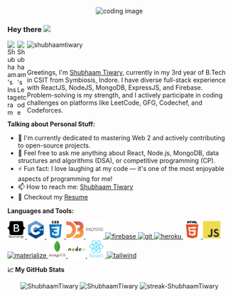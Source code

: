 <p align="center">
<img src="https://github-production-user-asset-6210df.s3.amazonaws.com/89575981/260128756-2b71a4a7-de4d-40c2-9330-b101bd3cc637.gif" alt="coding image" />
</p>

### Hey there <img src="https://media.giphy.com/media/hvRJCLFzcasrR4ia7z/giphy.gif" width="25px">

<a href="https://www.instagram.com/shubhaam_tiwary/">
  <img align="left" alt="Shubhaam's Instagram" width="22px" src="https://api.iconify.design/akar-icons/instagram-fill.svg?color=white" />
</a>

<a href="https://leetcode.com/shubhaamtiwary_01/">
  <img align="left" alt="Shubhaam's Leetcode" width="22px" src="https://api.iconify.design/simple-icons/leetcode.svg?color=white" />
</a>

<p align="left"> <img src="https://komarev.com/ghpvc/?username=shubhaamtiwary&label=Profile%20views&color=0e75b6&style=flat" alt="shubhaamtiwary" /> </p>

<br />


Greetings, I'm [Shubhaam Tiwary](https://www.linkedin.com/in/shubhaam-tiwary-10302a202/), currently in my 3rd year of B.Tech in CSIT from Symbiosis, Indore. I have diverse full-stack experience with ReactJS, NodeJS, MongoDB, ExpressJS, and Firebase. 
<br />
Problem-solving is my strength, and I actively participate in coding challenges on platforms like LeetCode, GFG, Codechef, and Codeforces.

**Talking about Personal Stuff:**

- 🌱 I'm currently dedicated to mastering Web 2 and actively contributing to open-source projects.
- 💬 Feel free to ask me anything about React, Node.js, MongoDB, data structures and algorithms (DSA), or competitive programming (CP).
- ⚡ Fun fact: I love laughing at my code — it's one of the most enjoyable aspects of programming for me!
- 📫 How to reach me: [Shubhaam Tiwary](https://www.linkedin.com/in/shubhaam-tiwary-10302a202/)
- 📝 Checkout my [Resume](https://drive.google.com/file/d/1RqYrYUqbruRnk8w79-x08JGZnmxYPZeT/view?usp=sharing)


**Languages and Tools:**  

<p align="left"> <a href="https://getbootstrap.com" target="_blank" rel="noreferrer"> <img src="https://raw.githubusercontent.com/devicons/devicon/master/icons/bootstrap/bootstrap-plain-wordmark.svg" alt="bootstrap" width="40" height="40"/> </a> <a href="https://www.w3schools.com/cpp/" target="_blank" rel="noreferrer"> <img src="https://raw.githubusercontent.com/devicons/devicon/master/icons/cplusplus/cplusplus-original.svg" alt="cplusplus" width="40" height="40"/> </a> <a href="https://www.w3schools.com/css/" target="_blank" rel="noreferrer"> <img src="https://raw.githubusercontent.com/devicons/devicon/master/icons/css3/css3-original-wordmark.svg" alt="css3" width="40" height="40"/> </a> <a href="https://d3js.org/" target="_blank" rel="noreferrer"> <img src="https://raw.githubusercontent.com/devicons/devicon/master/icons/d3js/d3js-original.svg" alt="d3js" width="40" height="40"/> </a> <a href="https://expressjs.com" target="_blank" rel="noreferrer"> <img src="https://raw.githubusercontent.com/devicons/devicon/master/icons/express/express-original-wordmark.svg" alt="express" width="40" height="40"/> </a> <a href="https://firebase.google.com/" target="_blank" rel="noreferrer"> <img src="https://www.vectorlogo.zone/logos/firebase/firebase-icon.svg" alt="firebase" width="40" height="40"/> </a> <a href="https://git-scm.com/" target="_blank" rel="noreferrer"> <img src="https://www.vectorlogo.zone/logos/git-scm/git-scm-icon.svg" alt="git" width="40" height="40"/> </a> <a href="https://heroku.com" target="_blank" rel="noreferrer"> <img src="https://www.vectorlogo.zone/logos/heroku/heroku-icon.svg" alt="heroku" width="40" height="40"/> </a> <a href="https://www.w3.org/html/" target="_blank" rel="noreferrer"> <img src="https://raw.githubusercontent.com/devicons/devicon/master/icons/html5/html5-original-wordmark.svg" alt="html5" width="40" height="40"/> </a> <a href="https://developer.mozilla.org/en-US/docs/Web/JavaScript" target="_blank" rel="noreferrer"> <img src="https://raw.githubusercontent.com/devicons/devicon/master/icons/javascript/javascript-original.svg" alt="javascript" width="40" height="40"/> </a> <a href="https://materializecss.com/" target="_blank" rel="noreferrer"> <img src="https://raw.githubusercontent.com/prplx/svg-logos/5585531d45d294869c4eaab4d7cf2e9c167710a9/svg/materialize.svg" alt="materialize" width="40" height="40"/> </a> <a href="https://www.mongodb.com/" target="_blank" rel="noreferrer"> <img src="https://raw.githubusercontent.com/devicons/devicon/master/icons/mongodb/mongodb-original-wordmark.svg" alt="mongodb" width="40" height="40"/> </a> <a href="https://nodejs.org" target="_blank" rel="noreferrer"> <img src="https://raw.githubusercontent.com/devicons/devicon/master/icons/nodejs/nodejs-original-wordmark.svg" alt="nodejs" width="40" height="40"/> </a> <a href="https://reactjs.org/" target="_blank" rel="noreferrer"> <img src="https://raw.githubusercontent.com/devicons/devicon/master/icons/react/react-original-wordmark.svg" alt="react" width="40" height="40"/> </a> <a href="https://tailwindcss.com/" target="_blank" rel="noreferrer"> <img src="https://www.vectorlogo.zone/logos/tailwindcss/tailwindcss-icon.svg" alt="tailwind" width="40" height="40"/> </a> </p>


**📈 My GitHub Stats**


<div align="center">
  <img height="180px" src="https://github-readme-stats-sigma-five.vercel.app/api?username=ShubhaamTiwary&show_icons=true&theme=gotham" alt="ShubhaamTiwary" />  
  <img height="180px" src="https://github-readme-stats-sigma-five.vercel.app/api/top-langs/?username=ShubhaamTiwary&layout=compact&show_icons=true&theme=gotham&hide=jupyter%20notebook" alt="ShubhaamTiwary" />
  <img height="180px" src="http://github-readme-streak-stats.herokuapp.com?user=ShubhaamTiwary&theme=gotham&hide_border=false&date_format=M%20j%5B%2C%20Y%5D" alt="streak-ShubhaamTiwary" />
</div>
